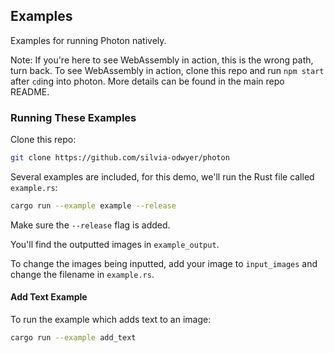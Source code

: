 ## Examples
Examples for running Photon natively.

Note: If you're here to see WebAssembly in action, this is the wrong path, turn back.
To see WebAssembly in action, clone this repo and run `npm start` after `cd`ing into photon.
More details can be found in the main repo README.

### Running These Examples
Clone this repo:
```sh
git clone https://github.com/silvia-odwyer/photon
```

Several examples are included, for this demo, we'll run the Rust file called `example.rs`:

```sh
cargo run --example example --release
```

Make sure the `--release` flag is added.

You'll find the outputted images in `example_output`.

To change the images being inputted, add your image to `input_images` and change the filename in `example.rs`.

#### Add Text Example
To run the example which adds text to an image:

```sh
cargo run --example add_text
```
